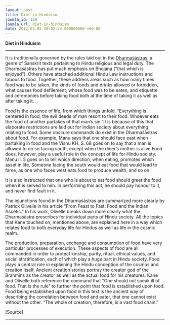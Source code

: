 ```yaml
---
layout: post
title: Diet in Hinduism
joomla_id: 159
joomla_url: diet-in-hinduism
date: 2012-05-05 20:02:24.000000000 +00:00
---
```

  




**Diet in Hinduism**

* * *  




It is traditionally governed by the rules laid out in the [Dharmaśāstras](http://en.wikipedia.org/wiki/Dharma%C5%9B%C4%81stras "Dharmaśāstras"), a genre of Sanskrit texts pertaining to Hindu religious and legal duty. The Dharmaśāstras has put much emphasis on Bhojana ("that which is enjoyed"). Others have attached additional Hindu Law instructions and taboos to food. Together, these address areas such as how many times food was to be taken, the kinds of foods and drinks allowed or forbidden, what causes food defilement, whose food was to be eaten, and etiquette and ceremonies before taking food both at the time of taking it as well as after taking it.

Food is the essence of life, from which things unfold. “Everything is centered in food, the evil deeds of man resort to their food. Whoever eats the food of another partakes of that man’s sin.”It is because of this that elaborate restrictions are laid out for Indian society about everything relating to food. Some obscure commands do exist in the Dharmaśāstras about food. For example, Manu says that one should face east when partaking in food and the Visnu KH. S. 68 goes on to say that a man is allowed to do so facing south, except when the diner’s mother is alive.Food does, however, play a useful role in the concept of life for Hindu society. Manu II. 5 goes on to tell which direction, when eating, promotes which asset in life. Someone facing the south would eat food that would lead to fame, as one who faces west eats food to produce wealth, and so on.

It is also instructed that one who is about to eat food should greet the food when it is served to him. In performing this act, he should pay honour to it, and never find fault in it.

The injunctions found in the Dharmaśāstras are summarized more clearly by Patrick Olivelle in his article "From Feast to Fast: Food and the Indian Ascetic." In his work, Olivelle breaks down more clearly what the Dharmaśāstra prescribes for individual parts of Hindu society. All the topics that Kane touched on, mentioned above, are explained here in a way which relates food to both everyday life for Hindus as well as life in the cosmic realm.

The production, preparation, exchange and consumption of food have very particular processes of execution. These aspects of food are all commanded in order to protect kinship, purity, ritual, ethical values, and social stratification, each of which play a huge part in Hindu society. Food plays a central role in explaining the Hindu conception of the cosmos and creation itself. Ancient creation stories portray the creator god of the Brahmins as the creator as well as the actual food for his creatures.
Kane and Olivelle both reference the command that “One should not speak ill of food. That is the rule” to further the point that food is established upon food. Food being established upon food in this text is the ancient way of describing the correlation between food and eater, that one cannot exist without the other. “The whole of creation, therefore, is a vast food chain."



[Source]

* * *





  
